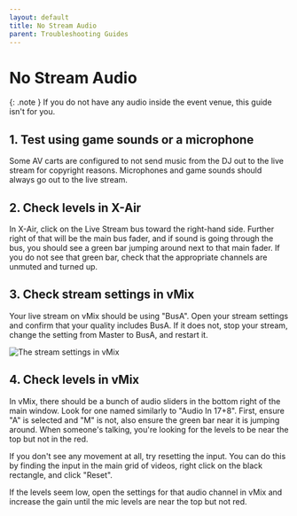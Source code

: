 ```yaml
---
layout: default
title: No Stream Audio
parent: Troubleshooting Guides
---
```


# No Stream Audio

{: .note }
If you do not have any audio inside the event venue, this guide isn't for you.

## 1. Test using game sounds or a microphone

Some AV carts are configured to not send music from the DJ out to the live stream for copyright reasons. Microphones and game sounds should always go out to the live stream.

## 2. Check levels in X-Air

In X-Air, click on the Live Stream bus toward the right-hand side. Further right of that will be the main bus fader, and if sound is going through the bus, you should see a green bar jumping around next to that main fader. If you do not see that green bar, check that the appropriate channels are unmuted and turned up.

## 3. Check stream settings in vMix

Your live stream on vMix should be using "BusA". Open your stream settings and confirm that your quality includes BusA. If it does not, stop your stream, change the setting from Master to BusA, and restart it.

![The stream settings in vMix](../assets/image.png)

## 4. Check levels in vMix

In vMix, there should be a bunch of audio sliders in the bottom right of the main window. Look for one named similarly to "Audio In 17+8". First, ensure "A" is selected and "M" is not, also ensure the green bar near it is jumping around. When someone's talking, you're looking for the levels to be near the top but not in the red.

If you don't see any movement at all, try resetting the input. You can do this by finding the input in the main grid of videos, right click on the black rectangle, and click "Reset".

If the levels seem low, open the settings for that audio channel in vMix and increase the gain until the mic levels are near the top but not red.
